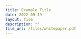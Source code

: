```yaml
---
title: Example Title
date: 2022-09-19
layout: file
description: ""
file_url: /files/whitepaper.pdf
---
```


